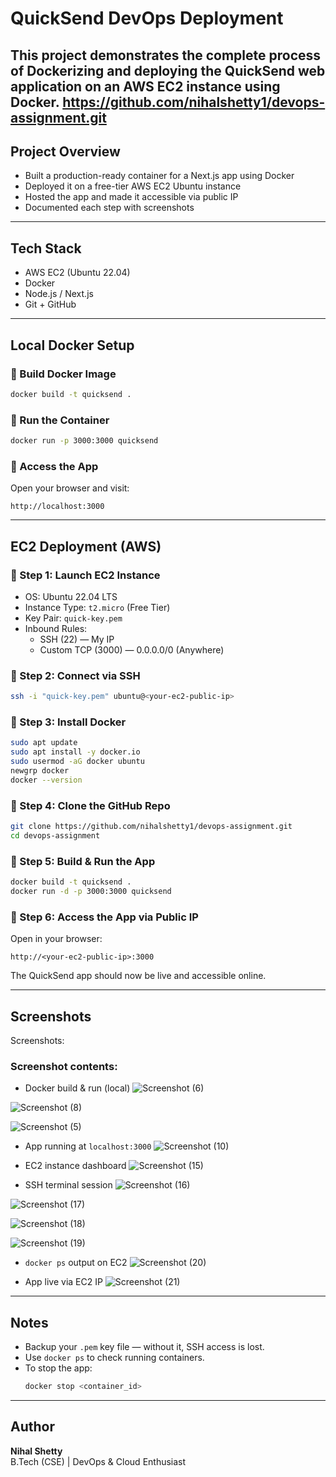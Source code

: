 #  QuickSend DevOps Deployment 

This project demonstrates the complete process of Dockerizing and deploying the **QuickSend** web application on an **AWS EC2** instance using **Docker**.
https://github.com/nihalshetty1/devops-assignment.git
---

##  Project Overview

-  Built a production-ready container for a Next.js app using Docker  
-  Deployed it on a free-tier AWS EC2 Ubuntu instance  
-  Hosted the app and made it accessible via public IP  
-  Documented each step with screenshots

---

##  Tech Stack

- AWS EC2 (Ubuntu 22.04)
- Docker
- Node.js / Next.js
- Git + GitHub

---

## Local Docker Setup

### 🔹 Build Docker Image
```bash
docker build -t quicksend .
```

### 🔹 Run the Container
```bash
docker run -p 3000:3000 quicksend
```

### 🔹 Access the App
Open your browser and visit:
```
http://localhost:3000
```

---

##  EC2 Deployment (AWS)

### 🔹 Step 1: Launch EC2 Instance

- OS: Ubuntu 22.04 LTS  
- Instance Type: `t2.micro` (Free Tier)  
- Key Pair: `quick-key.pem`  
- Inbound Rules:
  - SSH (22) — My IP  
  - Custom TCP (3000) — 0.0.0.0/0 (Anywhere)

### 🔹 Step 2: Connect via SSH
```bash
ssh -i "quick-key.pem" ubuntu@<your-ec2-public-ip>
```

### 🔹 Step 3: Install Docker
```bash
sudo apt update
sudo apt install -y docker.io
sudo usermod -aG docker ubuntu
newgrp docker
docker --version
```

### 🔹 Step 4: Clone the GitHub Repo
```bash
git clone https://github.com/nihalshetty1/devops-assignment.git
cd devops-assignment
```

### 🔹 Step 5: Build & Run the App
```bash
docker build -t quicksend .
docker run -d -p 3000:3000 quicksend
```

### 🔹 Step 6: Access the App via Public IP

Open in your browser:
```
http://<your-ec2-public-ip>:3000
```

 The QuickSend app should now be live and accessible online.

---

## Screenshots

Screenshots:  

### Screenshot contents:
- Docker build & run (local)
![Screenshot (6)](https://github.com/user-attachments/assets/e97eb6a4-fada-47ce-a794-d04b30fcf6a1)

![Screenshot (8)](https://github.com/user-attachments/assets/7d2346bf-fa10-4f26-9ec4-7723a6a8c307)

![Screenshot (5)](https://github.com/user-attachments/assets/fafabd08-08f7-4344-b177-b13c426cb981)


- App running at `localhost:3000`
![Screenshot (10)](https://github.com/user-attachments/assets/e00173a5-a47e-4f6a-8e18-b15740d21a65)


- EC2 instance dashboard
![Screenshot (15)](https://github.com/user-attachments/assets/1ecf305f-f9d4-47ea-bf84-b79c94071791)


- SSH terminal session
![Screenshot (16)](https://github.com/user-attachments/assets/e46b7e0d-7e57-48ea-8ce2-6ccda1d88c1e)

![Screenshot (17)](https://github.com/user-attachments/assets/215b88d5-7460-48c8-8bb1-9cc01aed3b4b)

![Screenshot (18)](https://github.com/user-attachments/assets/b157222a-863c-464e-8c04-25da41163466)

![Screenshot (19)](https://github.com/user-attachments/assets/2d5b1235-ad6c-45c6-ba75-fcbab5100115)


- `docker ps` output on EC2
![Screenshot (20)](https://github.com/user-attachments/assets/dbe2c478-a396-469b-b3d2-cf23cdfcff16)


- App live via EC2 IP
![Screenshot (21)](https://github.com/user-attachments/assets/812418ad-7be0-4311-bcb8-46c19275f197)


---

##  Notes

- Backup your `.pem` key file — without it, SSH access is lost.
- Use `docker ps` to check running containers.
- To stop the app:  
  ```bash
  docker stop <container_id>
  ```

---

##  Author

**Nihal Shetty**  
B.Tech (CSE) | DevOps & Cloud Enthusiast

